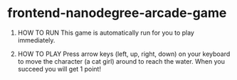 frontend-nanodegree-arcade-game
===============================

1. HOW TO RUN
This game is automatically run for you to play immediately.

2. HOW TO PLAY
Press arrow keys (left, up, right, down) on your keyboard to move the character (a cat girl) around to reach the water. When you succeed you will get 1 point!
